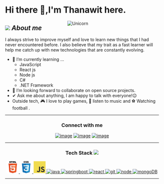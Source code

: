 # Hi there 👋,I'm Thanawit here. 

<img align="right" width=300px alt="Unicorn" src="https://media.tenor.com/q9s_XmoedE8AAAAi/piske-usagi.gif" />

## <img src="https://media.giphy.com/media/ObNTw8Uzwy6KQ/giphy.gif" width="30px">&nbsp;***About me***

I always strive to improve myself and love to
learn new things that I had never encountered
before. I also believe that my trait as a fast learner
will help me catch up with new technologies that
are constantly evolving.

- 🌱 I’m currently learning ...
  - JavaScript
  - React js
  - Node js
  - C#
  - .NET Framework
- 👯 I’m looking forward to collaborate on open source projects.
- ✔ Ask me about anything, I am happy to talk with everyone!😉<br>
- Outside tech, 🎮 I love to play games, 🎵 listen to music and ⚽ Watching football .

<hr>

<h3 align="center">Connect with me</h3>
<div align="center">

[![image](https://img.shields.io/badge/LinkedIn-0077B5?style=for-the-badge&logo=linkedin&logoColor=white)](https://www.linkedin.com/in/thanawit/)
[![image](https://img.shields.io/badge/Instagram-E4405F?style=for-the-badge&logo=instagram&logoColor=white)](https://www.instagram.com/m1_tnw/)
[![image](https://img.shields.io/badge/Gmail-D14836?style=for-the-badge&logo=gmail&logoColor=white)](mailto:mingthanawit08@gmail.com)
  
</div>

<hr>

<h3 align="center">Tech Stack <img src = "https://media2.giphy.com/media/QssGEmpkyEOhBCb7e1/giphy.gif?cid=ecf05e47a0n3gi1bfqntqmob8g9aid1oyj2wr3ds3mg700bl&rid=giphy.gif" width = 32px> </h3>

<p align="center"> 
  <a href="https://www.w3.org/html/" target="_blank"> 
    <img src="https://raw.githubusercontent.com/devicons/devicon/master/icons/html5/html5-original-wordmark.svg" alt="html5" width="40" height="40"/> 
  </a>
  <a href="https://www.w3schools.com/css/" target="_blank"> 
    <img src="https://raw.githubusercontent.com/devicons/devicon/master/icons/css3/css3-original-wordmark.svg" alt="css3" width="40" height="40"/> 
  </a> 
  <a href="https://developer.mozilla.org/en-US/docs/Web/JavaScript" target="_blank"> 
    <img src="https://raw.githubusercontent.com/devicons/devicon/master/icons/javascript/javascript-original.svg" alt="javascript" width="40" height="40"/> 
  </a> 
  <a href="https://www.w3schools.com/java/default.asp" target="_blank"> 
    <img src="https://miro.medium.com/max/720/0*h5qv9U03i4DdWmUQ.png" alt="java" width="40" height="40"/> 
  </a>
  <a href="https://spring.io/projects/spring-boot" target="_blank"> 
    <img src="https://miro.medium.com/max/640/1*gxXLMIuJDHCH7fwIgEP1cg.png" alt="springboot" width="40" height="40"/> 
  </a>
  <a href="https://reactjs.org/" target="_blank"> 
    <img src="https://upload.wikimedia.org/wikipedia/commons/a/a7/React-icon.svg" alt="react" width="40" height="40"/> 
  </a>
  <a href="https://git-scm.com/" target="_blank"> 
    <img src="https://www.vectorlogo.zone/logos/git-scm/git-scm-icon.svg" alt="git" width="40" height="40"/> 
  </a>
  <a href="https://nodejs.org/" target="_blank"> 
    <img src="https://upload.wikimedia.org/wikipedia/commons/d/d9/Node.js_logo.svg" alt="node" width="40" height="40"/> 
  </a>
  
  <a href="https://www.mongodb.com/" target="_blank"> 
    <img src="https://upload.wikimedia.org/wikipedia/commons/9/93/MongoDB_Logo.svg" alt="mongoDB" width="40" height="40"/> 
  </a>
</p>

<hr>

